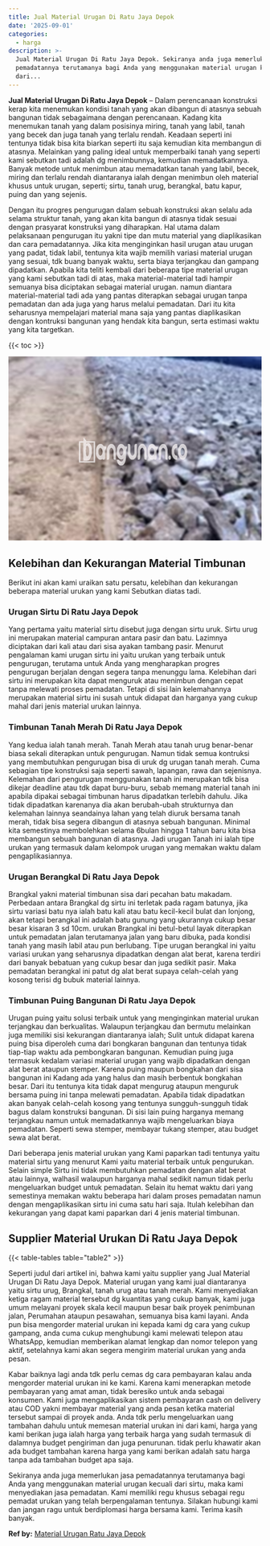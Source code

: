 ```yaml
---
title: Jual Material Urugan Di Ratu Jaya Depok
date: '2025-09-01'
categories:
  - harga
description: >-
  Jual Material Urugan Di Ratu Jaya Depok. Sekiranya anda juga memerlukan jasa
  pemadatannya terutamanya bagi Anda yang menggunakan material urugan kecuali
  dari...
---
```


**Jual Material Urugan Di Ratu Jaya Depok** – Dalam perencanaan konstruksi kerap kita menemukan kondisi tanah yang akan dibangun di atasnya sebuah bangunan tidak sebagaimana dengan perencanaan. Kadang kita menemukan tanah yang dalam posisinya miring, tanah yang labil, tanah yang becek dan juga tanah yang terlalu rendah. Keadaan seperti ini tentunya tidak bisa kita biarkan seperti itu saja kemudian kita membangun di atasnya. Melainkan yang paling ideal untuk memperbaiki tanah yang seperti kami sebutkan tadi adalah dg menimbunnya, kemudian memadatkannya. Banyak metode untuk menimbun atau memadatkan tanah yang labil, becek, miring dan terlalu rendah diantaranya ialah dengan menimbun oleh material khusus untuk urugan, seperti; sirtu, tanah urug, berangkal, batu kapur, puing dan yang sejenis.

Dengan itu progres pengurugan dalam sebuah konstruksi akan selalu ada selama struktur tanah, yang akan kita bangun di atasnya tidak sesuai dengan prasyarat konstruksi yang diharapkan. Hal utama dalam pelaksanaan pengurugan itu yakni tipe dan mutu material yang diaplikasikan dan cara pemadatannya. Jika kita menginginkan hasil urugan atau urugan yang padat, tidak labil, tentunya kita wajib memilih variasi material urugan yang sesuai, tdk buang banyak waktu, serta biaya terjangkau dan gampang dipadatkan. Apabila kita teliti kembali dari beberapa tipe material urugan yang kami sebutkan tadi di atas, maka material-material tadi hampir semuanya bisa diciptakan sebagai material urugan. namun diantara material-material tadi ada yang pantas diterapkan sebagai urugan tanpa pemadatan dan ada juga yang harus melalui pemadatan. Dari itu kita seharusnya mempelajari material mana saja yang pantas diaplikasikan dengan kontruksi bangunan yang hendak kita bangun, serta estimasi waktu yang kita targetkan.

{{< toc >}}

![Jual Material Urugan Di Ratu Jaya Depok](/images/jual-urugan-02.png)

## Kelebihan dan Kekurangan Material Timbunan

Berikut ini akan kami uraikan satu persatu, kelebihan dan kekurangan beberapa material urukan yang kami Sebutkan diatas tadi.

### Urugan Sirtu Di Ratu Jaya Depok

Yang pertama yaitu material sirtu disebut juga dengan sirtu uruk. Sirtu urug ini merupakan material campuran antara pasir dan batu. Lazimnya diciptakan dari kali atau dari sisa ayakan tambang pasir. Menurut pengalaman kami urugan sirtu ini yaitu urukan yang terbaik untuk pengurugan, terutama untuk Anda yang mengharapkan progres pengurugan berjalan dengan segera tanpa menunggu lama. Kelebihan dari sirtu ini merupakan kita dapat menguruk atau menimbun dengan cepat tanpa melewati proses pemadatan. Tetapi di sisi lain kelemahannya merupakan material sirtu ini susah untuk didapat dan harganya yang cukup mahal dari jenis material urukan lainnya.

### Timbunan Tanah Merah Di Ratu Jaya Depok

Yang kedua ialah tanah merah. Tanah Merah atau tanah urug benar-benar biasa sekali diterapkan untuk pengurugan. Namun tidak semua kontruksi yang membutuhkan pengurugan bisa di uruk dg urugan tanah merah. Cuma sebagian tipe konstruksi saja seperti sawah, lapangan, rawa dan sejenisnya. Kelemahan dari pengurugan menggunakan tanah ini merupakan tdk bisa dikejar deadline atau tdk dapat buru-buru, sebab memang material tanah ini apabila dipakai sebagai timbunan harus dipadatkan terlebih dahulu. Jika tidak dipadatkan karenanya dia akan berubah-ubah strukturnya dan kelemahan lainnya seandainya lahan yang telah diuruk bersama tanah merah, tidak bisa segera dibangun di atasnya sebuah bangunan. Minimal kita semestinya membolehkan selama 6bulan hingga 1 tahun baru kita bisa membangun sebuah bangunan di atasnya. Jadi urugan Tanah ini ialah tipe urukan yang termasuk dalam kelompok urugan yang memakan waktu dalam pengaplikasiannya.

### Urugan Berangkal Di Ratu Jaya Depok

Brangkal yakni material timbunan sisa dari pecahan batu makadam. Perbedaan antara Brangkal dg sirtu ini terletak pada ragam batunya, jika sirtu variasi batu nya ialah batu kali atau batu kecil-kecil bulat dan lonjong, akan tetapi berangkal ini adalah batu gunung yang ukurannya cukup besar besar kisaran 3 sd 10cm. urukan Brangkal ini betul-betul layak diterapkan untuk pemadatan jalan terutamanya jalan yang baru dibuka, pada kondisi tanah yang masih labil atau pun berlubang. Tipe urugan berangkal ini yaitu variasi urukan yang seharusnya dipadatkan dengan alat berat, karena terdiri dari banyak bebatuan yang cukup besar dan juga sedikit pasir. Maka pemadatan berangkal ini patut dg alat berat supaya celah-celah yang kosong terisi dg bubuk material lainnya.

### Timbunan Puing Bangunan Di Ratu Jaya Depok

Urugan puing yaitu solusi terbaik untuk yang menginginkan material urukan terjangkau dan berkualitas. Walaupun terjangkau dan bermutu melainkan juga memiliki sisi kekurangan diantaranya ialah; Sulit untuk didapat karena puing bisa diperoleh cuma dari bongkaran bangunan dan tentunya tidak tiap-tiap waktu ada pembongkaran bangunan. Kemudian puing juga termasuk kedalam variasi material urugan yang wajib dipadatkan dengan alat berat ataupun stemper. Karena puing maupun bongkahan dari sisa bangunan ini Kadang ada yang halus dan masih berbentuk bongkahan besar. Dari itu tentunya kita tidak dapat mengurug ataupun menguruk bersama puing ini tanpa melewati pemadatan. Apabila tidak dipadatkan akan banyak celah-celah kosong yang tentunya sungguh-sungguh tidak bagus dalam konstruksi bangunan. Di sisi lain puing harganya memang terjangkau namun untuk memadatkannya wajib mengeluarkan biaya pemadatan. Seperti sewa stemper, membayar tukang stemper, atau budget sewa alat berat.

Dari beberapa jenis material urukan yang Kami paparkan tadi tentunya yaitu material sirtu yang menurut Kami yaitu material terbaik untuk pengurukan. Selain simple Sirtu ini tidak membutuhkan pemadatan dengan alat berat atau lainnya, walhasil walaupun harganya mahal sedikit namun tidak perlu mengeluarkan budget untuk pemadatan. Selain itu hemat waktu dari yang semestinya memakan waktu beberapa hari dalam proses pemadatan namun dengan mengaplikasikan sirtu ini cuma satu hari saja. Itulah kelebihan dan kekurangan yang dapat kami paparkan dari 4 jenis material timbunan.

## Supplier Material Urukan Di Ratu Jaya Depok

{{< table-tables table="table2" >}}

Seperti judul dari artikel ini, bahwa kami yaitu supplier yang Jual Material Urugan Di Ratu Jaya Depok. Material urugan yang kami jual diantaranya yaitu sirtu urug, Brangkal, tanah urug atau tanah merah. Kami menyediakan ketiga ragam material tersebut dg kuantitas yang cukup banyak, kami juga umum melayani proyek skala kecil maupun besar baik proyek penimbunan jalan, Perumahan ataupun pesawahan, semuanya bisa kami layani. Anda pun bisa mengorder material urukan ini kepada kami dg cara yang cukup gampang, anda cuma cukup menghubungi kami melewati telepon atau WhatsApp, kemudian memberikan alamat lengkap dan nomor telepon yang aktif, setelahnya kami akan segera mengirim material urukan yang anda pesan.

Kabar baiknya lagi anda tdk perlu cemas dg cara pembayaran kalau anda mengorder material urukan ini ke kami. Karena kami menerapkan metode pembayaran yang amat aman, tidak beresiko untuk anda sebagai konsumen. Kami juga mengaplikasikan sistem pembayaran cash on delivery atau COD yakni membayar material yang anda pesan ketika material tersebut sampai di proyek anda. Anda tdk perlu mengeluarkan uang tambahan dahulu untuk memesan material urukan ini dari kami, harga yang kami berikan juga ialah harga yang terbaik harga yang sudah termasuk di dalamnya budget pengiriman dan juga penurunan. tidak perlu khawatir akan ada budget tambahan karena harga yang kami berikan adalah satu harga tanpa ada tambahan budget apa saja.

Sekiranya anda juga memerlukan jasa pemadatannya terutamanya bagi Anda yang menggunakan material urugan kecuali dari sirtu, maka kami menyediakan jasa pemadatan. Kami memiliki regu khusus sebagai regu pemadat urukan yang telah berpengalaman tentunya. Silakan hubungi kami dan jangan ragu untuk berdiplomasi harga bersama kami. Terima kasih banyak.

**Ref by:** [Material Urugan Ratu Jaya Depok](https://id.wikipedia.org/wiki/Material)
